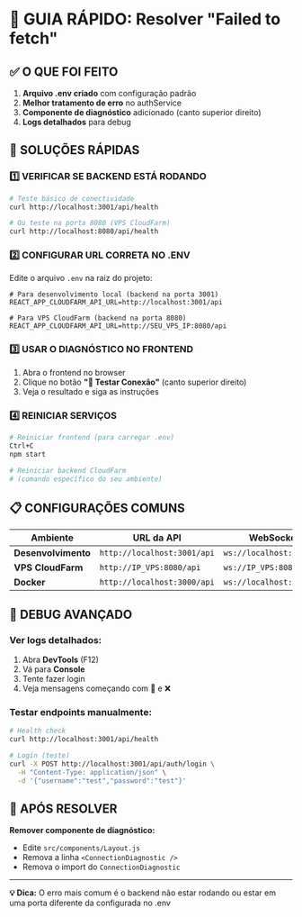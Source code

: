 # 🚨 GUIA RÁPIDO: Resolver "Failed to fetch"

## ✅ O QUE FOI FEITO

1. **Arquivo .env criado** com configuração padrão
2. **Melhor tratamento de erro** no authService  
3. **Componente de diagnóstico** adicionado (canto superior direito)
4. **Logs detalhados** para debug

## 🔧 SOLUÇÕES RÁPIDAS

### 1️⃣ VERIFICAR SE BACKEND ESTÁ RODANDO

```bash
# Teste básico de conectividade
curl http://localhost:3001/api/health

# Ou teste na porta 8080 (VPS CloudFarm)
curl http://localhost:8080/api/health
```

### 2️⃣ CONFIGURAR URL CORRETA NO .ENV

Edite o arquivo `.env` na raiz do projeto:

```env
# Para desenvolvimento local (backend na porta 3001)
REACT_APP_CLOUDFARM_API_URL=http://localhost:3001/api

# Para VPS CloudFarm (backend na porta 8080)
REACT_APP_CLOUDFARM_API_URL=http://SEU_VPS_IP:8080/api
```

### 3️⃣ USAR O DIAGNÓSTICO NO FRONTEND

1. Abra o frontend no browser
2. Clique no botão **"🧪 Testar Conexão"** (canto superior direito)
3. Veja o resultado e siga as instruções

### 4️⃣ REINICIAR SERVIÇOS

```bash
# Reiniciar frontend (para carregar .env)
Ctrl+C
npm start

# Reiniciar backend CloudFarm
# (comando específico do seu ambiente)
```

## 📋 CONFIGURAÇÕES COMUNS

| Ambiente | URL da API | WebSocket |
|----------|------------|-----------|
| **Desenvolvimento** | `http://localhost:3001/api` | `ws://localhost:3001/ws` |
| **VPS CloudFarm** | `http://IP_VPS:8080/api` | `ws://IP_VPS:8080/ws` |
| **Docker** | `http://localhost:3000/api` | `ws://localhost:3000/ws` |

## 🐛 DEBUG AVANÇADO

### Ver logs detalhados:
1. Abra **DevTools** (F12)
2. Vá para **Console**
3. Tente fazer login
4. Veja mensagens começando com 🔌 e ❌

### Testar endpoints manualmente:
```bash
# Health check
curl http://localhost:3001/api/health

# Login (teste)
curl -X POST http://localhost:3001/api/auth/login \
  -H "Content-Type: application/json" \
  -d '{"username":"test","password":"test"}'
```

## 🚀 APÓS RESOLVER

**Remover componente de diagnóstico:**
- Edite `src/components/Layout.js`
- Remova a linha `<ConnectionDiagnostic />`
- Remova o import do `ConnectionDiagnostic`

---

**💡 Dica:** O erro mais comum é o backend não estar rodando ou estar em uma porta diferente da configurada no .env
